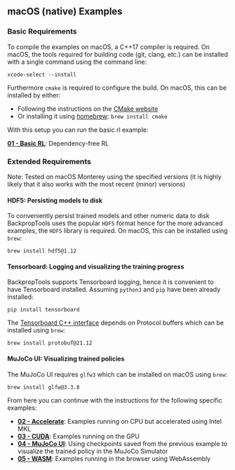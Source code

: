 ## macOS (native) Examples
### Basic Requirements
To compile the examples on macOS, a C++17 compiler is required. On macOS, the tools required for building code (git, clang, etc.) can be installed with a single command using the command line:
```
xcode-select --install
```
Furthermore `cmake` is required to configure the build. On macOS, this can be installed by either:
* Following the instructions on the [CMake website](https://cmake.org/install/)
* Or installing it using [homebrew](https://brew.sh/): `brew install cmake`

With this setup you can run the basic rl example:

[__01 - Basic RL__](01_basic_rl/README.MD): Dependency-free RL

### Extended Requirements
Note: Tested on macOS Monterey using the specified versions (it is highly likely that it also works with the most recent (minor) versions)
#### HDF5: Persisting models to disk
To conveniently persist trained models and other numeric data to disk BackpropTools uses the popular `HDF5` format hence for the more advanced examples, the `HDF5` library is required. On macOS, this can be installed using `brew`:
```
brew install hdf5@1.12
```
#### Tensorboard: Logging and visualizing the training progress
BackpropTools supports Tensorboard logging, hence it is convenient to have Tensorboard installed. Assuming `python3` and `pip` have been already installed:
```
pip install tensorboard
```
The [Tensorboard C++ interface](https://github.com/RustingSword/tensorboard_logger) depends on Protocol buffers which can be installed using `brew`:
```
brew install protobuf@21.12
```
#### MuJoCo UI: Visualizing trained policies
The MuJoCo UI requires `glfw3` which can be installed on macOS using `brew`:
```
brew install glfw@3.3.8
```

From here you can continue with the instructions for the following specific examples:
* [__02 - Accelerate__](02_blas/README.MD): Examples running on CPU but accelerated using Intel MKL
* [__03 - CUDA__](03_cuda/README.MD): Examples running on the GPU
* [__04 - MuJoCo UI__](04_mujoco_ui/README.MD): Using checkpoints saved from the previous example to visualize the trained policy in the MuJoCo Simulator
* [__05 - WASM__](05_wasm/README.MD): Examples running in the browser using WebAssembly
